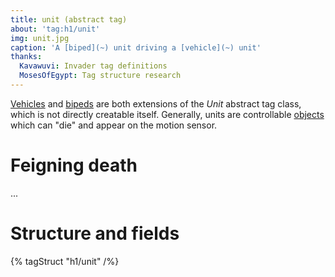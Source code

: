 ```yaml
---
title: unit (abstract tag)
about: 'tag:h1/unit'
img: unit.jpg
caption: 'A [biped](~) unit driving a [vehicle](~) unit'
thanks:
  Kavawuvi: Invader tag definitions
  MosesOfEgypt: Tag structure research
---
```

[Vehicles](~vehicle) and [bipeds](~biped) are both extensions of the _Unit_ abstract tag class, which is not directly creatable itself. Generally, units are controllable [objects](~object) which can "die" and appear on the motion sensor.

# Feigning death
...

# Structure and fields

{% tagStruct "h1/unit" /%}
